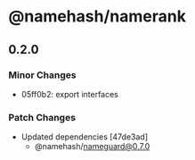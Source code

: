 # @namehash/namerank

## 0.2.0

### Minor Changes

- 05ff0b2: export interfaces

### Patch Changes

- Updated dependencies [47de3ad]
  - @namehash/nameguard@0.7.0
